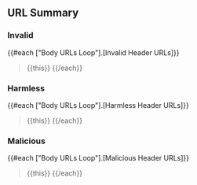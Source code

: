 ## URL Summary
### Invalid
{{#each ["Body URLs Loop"].[Invalid Header URLs]}}
> {{this}}
{{/each}}
### Harmless
{{#each ["Body URLs Loop"].[Harmless Header URLs]}}
> {{this}}
{{/each}}
### Malicious
{{#each ["Body URLs Loop"].[Malicious Header URLs]}}
> {{this}}
{{/each}}